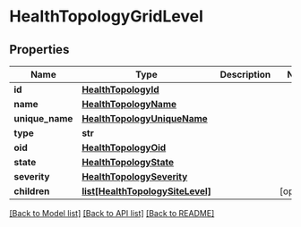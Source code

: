 # HealthTopologyGridLevel

## Properties
Name | Type | Description | Notes
------------ | ------------- | ------------- | -------------
**id** | [**HealthTopologyId**](HealthTopologyId.md) |  | 
**name** | [**HealthTopologyName**](HealthTopologyName.md) |  | 
**unique_name** | [**HealthTopologyUniqueName**](HealthTopologyUniqueName.md) |  | 
**type** | **str** |  | 
**oid** | [**HealthTopologyOid**](HealthTopologyOid.md) |  | 
**state** | [**HealthTopologyState**](HealthTopologyState.md) |  | 
**severity** | [**HealthTopologySeverity**](HealthTopologySeverity.md) |  | 
**children** | [**list[HealthTopologySiteLevel]**](HealthTopologySiteLevel.md) |  | [optional] 

[[Back to Model list]](../README.md#documentation-for-models) [[Back to API list]](../README.md#documentation-for-api-endpoints) [[Back to README]](../README.md)

